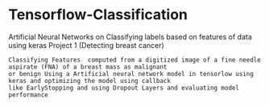 # Tensorflow-Classification
Artificial Neural Networks on Classifying labels based on features of data using keras 
Project 1 (Detecting breast cancer)

    Classifying Features  computed from a digitized image of a fine needle aspirate (FNA) of a breast mass as malignant
    or benign Using a Artificial neural network model in tensorlow using keras and optimizing the model using callback 
    like EarlyStopping and using Dropout Layers and evaluating model performance

